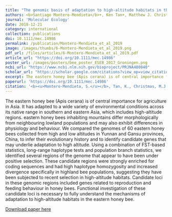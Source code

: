 ```yaml
---
title: "The genomic basis of adaptation to high-altitude habitats in the eastern honey bee (Apis cerana)"
authors: <b>Santiago Montero-Mendieta</b>+, Ken Tan+, Matthew J. Christmas, Anna Olsson, Carles Vilà, Andreas Wallberg, Matthew T. Webster
journal: 'Molecular Ecology'
date: 2018-12-21
category: international
collection: publications
doi: 10.1111/mec.14986
permalink: /publication/Montero-Mendieta_et_al_2019
image: /images/thumbs/6-Montero-Mendieta_et_al_2019.png
pdf_url: /files/articles/6-Montero-Mendieta_et_al_2019.pdf
article_url: "https://doi.org/10.1111/mec.14986"
poster_url: /images/posters/bee_poster_ESEB_2017_Groningen.png
ncbi_url: "https://www.ncbi.nlm.nih.gov/bioproject/PRJNA480840"
scholar_url: "https://scholar.google.com/citations?view_op=view_citation&hl=en&user=kecK5aoAAAAJ&citation_for_view=kecK5aoAAAAJ:Tyk-4Ss8FVUC"
excerpt: The eastern honey bee (Apis cerana) is of central importance for agriculture in Asia. It has adapted to a wide variety of environmental conditions across its native range in southern and eastern Asia, which includes high-altitude regions. eastern honey bees inhabiting mountains differ morphologically from neighbouring lowland populations and may also exhibit differences in physiology and behaviour. We compared the genomes of 60 eastern honey bees collected from high and low altitudes in  ...
paperurl: 'https://doi.org/10.1111/mec.14986'
citation: '<b><u>Montero-Mendieta, S.</u></b>, Tan, K., Christmas, M.J., Olsson, A., Vilà, C., Wallberg, A., Webster, M.T. (2019). The genomic basis of adaptation to high-altitude habitats in the Eastern honey bee (Apis cerana). <i>Molecular Ecology</i>, 28: 746–760'
---
```

The eastern honey bee (Apis cerana) is of central importance for agriculture in Asia. It has adapted to a wide variety of environmental conditions across its native range in southern and eastern Asia, which includes high-altitude regions. eastern honey bees inhabiting mountains differ morphologically from neighbouring lowland populations and may also exhibit differences in physiology and behaviour. We compared the genomes of 60 eastern honey bees collected from high and low altitudes in Yunnan and Gansu provinces, China, to infer their evolutionary history and to identify candidate genes that may underlie adaptation to high altitude. Using a combination of FST-based statistics, long-range haplotype tests and population branch statistics, we identified several regions of the genome that appear to have been under positive selection. These candidate regions were strongly enriched for coding sequences and had high haplotype homozygosity and increased divergence specifically in highland bee populations, suggesting they have been subjected to recent selection in high-altitude habitats. Candidate loci in these genomic regions included genes related to reproduction and feeding behaviour in honey bees. Functional investigation of these candidate loci is necessary to fully understand the mechanisms of adaptation to high-altitude habitats in the eastern honey bee.

[Download paper here](https://santiagomonteromendieta.github.io/files/Montero-Mendieta_et_al_2019.pdf)
